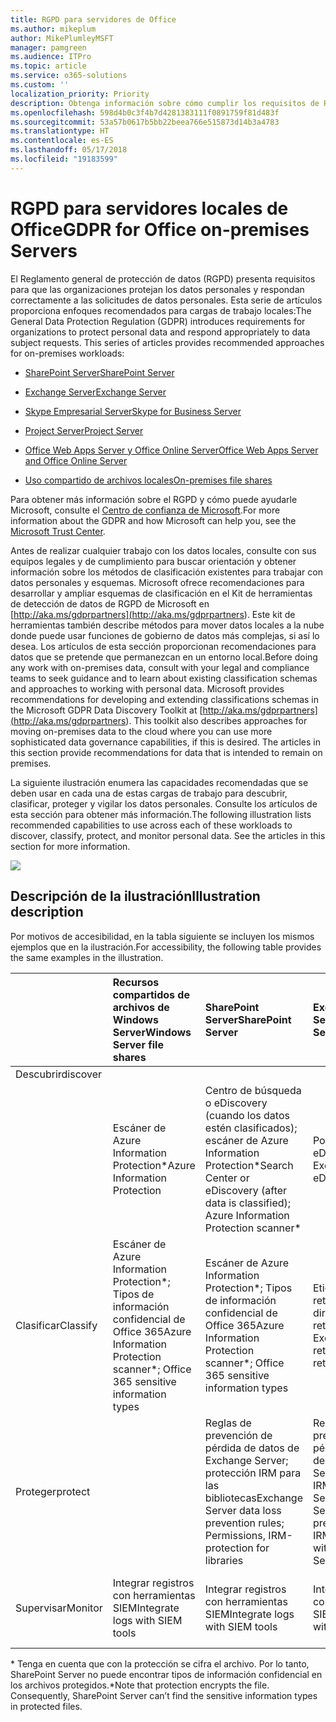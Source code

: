 ```yaml
---
title: RGPD para servidores de Office
ms.author: mikeplum
author: MikePlumleyMSFT
manager: pamgreen
ms.audience: ITPro
ms.topic: article
ms.service: o365-solutions
ms.custom: ''
localization_priority: Priority
description: Obtenga información sobre cómo cumplir los requisitos de RGPD en los servidores de Office locales.
ms.openlocfilehash: 598d4b0c3f4b7d4281383111f0891759f81d483f
ms.sourcegitcommit: 53a57b0617b5bb22beea766e515873d14b3a4783
ms.translationtype: HT
ms.contentlocale: es-ES
ms.lasthandoff: 05/17/2018
ms.locfileid: "19183599"
---
```

# <a name="gdpr-for-office-on-premises-servers"></a><span data-ttu-id="9d7fb-103">RGPD para servidores locales de Office</span><span class="sxs-lookup"><span data-stu-id="9d7fb-103">GDPR for Office on-premises Servers</span></span>

<span data-ttu-id="9d7fb-p101">El Reglamento general de protección de datos (RGPD) presenta requisitos para que las organizaciones protejan los datos personales y respondan correctamente a las solicitudes de datos personales. Esta serie de artículos proporciona enfoques recomendados para cargas de trabajo locales:</span><span class="sxs-lookup"><span data-stu-id="9d7fb-p101">The General Data Protection Regulation (GDPR) introduces requirements for organizations to protect personal data and respond appropriately to data subject requests. This series of articles provides recommended approaches for on-premises workloads:</span></span>

-   [<span data-ttu-id="9d7fb-106">SharePoint Server</span><span class="sxs-lookup"><span data-stu-id="9d7fb-106">SharePoint Server</span></span>](gdpr-for-sharepoint-server.md)

-   [<span data-ttu-id="9d7fb-107">Exchange Server</span><span class="sxs-lookup"><span data-stu-id="9d7fb-107">Exchange Server</span></span>](gdpr-for-exchange-server.md)

-   [<span data-ttu-id="9d7fb-108">Skype Empresarial Server</span><span class="sxs-lookup"><span data-stu-id="9d7fb-108">Skype for Business Server</span></span>](gdpr-for-skype-for-business-server.md)

-   [<span data-ttu-id="9d7fb-109">Project Server</span><span class="sxs-lookup"><span data-stu-id="9d7fb-109">Project Server</span></span>](gdpr-for-project-server.md)

-   [<span data-ttu-id="9d7fb-110">Office Web Apps Server y Office Online Server</span><span class="sxs-lookup"><span data-stu-id="9d7fb-110">Office Web Apps Server and Office Online Server</span></span>](gdpr-for-office-online-server.md)

-   [<span data-ttu-id="9d7fb-111">Uso compartido de archivos locales</span><span class="sxs-lookup"><span data-stu-id="9d7fb-111">On-premises file shares</span></span>](gdpr-for-on-premises-file-shares.md)

<span data-ttu-id="9d7fb-112">Para obtener más información sobre el RGPD y cómo puede ayudarle Microsoft, consulte el [Centro de confianza de Microsoft](https://www.microsoft.com/es-ES/TrustCenter/Privacy/gdpr/default.aspx).</span><span class="sxs-lookup"><span data-stu-id="9d7fb-112">For more information about the GDPR and how Microsoft can help you, see the [Microsoft Trust Center](https://www.microsoft.com/es-ES/TrustCenter/Privacy/gdpr/default.aspx).</span></span>

<span data-ttu-id="9d7fb-p102">Antes de realizar cualquier trabajo con los datos locales, consulte con sus equipos legales y de cumplimiento para buscar orientación y obtener información sobre los métodos de clasificación existentes para trabajar con datos personales y esquemas. Microsoft ofrece recomendaciones para desarrollar y ampliar esquemas de clasificación en el Kit de herramientas de detección de datos de RGPD de Microsoft en [http://aka.ms/gdprpartners](<http://aka.ms/gdprpartners>). Este kit de herramientas también describe métodos para mover datos locales a la nube donde puede usar funciones de gobierno de datos más complejas, si así lo desea. Los artículos de esta sección proporcionan recomendaciones para datos que se pretende que permanezcan en un entorno local.</span><span class="sxs-lookup"><span data-stu-id="9d7fb-p102">Before doing any work with on-premises data, consult with your legal and compliance teams to seek guidance and to learn about existing classification schemas and approaches to working with personal data. Microsoft provides recommendations for developing and extending classifications schemas in the Microsoft GDPR Data Discovery Toolkit at [http://aka.ms/gdprpartners](<http://aka.ms/gdprpartners>). This toolkit also describes approaches for moving on-premises data to the cloud where you can use more sophisticated data governance capabilities, if this is desired. The articles in this section provide recommendations for data that is intended to remain on premises.</span></span>

<span data-ttu-id="9d7fb-p103">La siguiente ilustración enumera las capacidades recomendadas que se deben usar en cada una de estas cargas de trabajo para descubrir, clasificar, proteger y vigilar los datos personales. Consulte los artículos de esta sección para obtener más información.</span><span class="sxs-lookup"><span data-stu-id="9d7fb-p103">The following illustration lists recommended capabilities to use across each of these workloads to discover, classify, protect, and monitor personal data. See the articles in this section for more information.</span></span>

![](media/gdpr-for-office-servers_image1.png)

## <a name="illustration-description"></a><span data-ttu-id="9d7fb-119">Descripción de la ilustración</span><span class="sxs-lookup"><span data-stu-id="9d7fb-119">Illustration description</span></span>

<span data-ttu-id="9d7fb-120">Por motivos de accesibilidad, en la tabla siguiente se incluyen los mismos ejemplos que en la ilustración.</span><span class="sxs-lookup"><span data-stu-id="9d7fb-120">For accessibility, the following table provides the same examples in the illustration.</span></span>

|             |<span data-ttu-id="9d7fb-121">Recursos compartidos de archivos de Windows Server</span><span class="sxs-lookup"><span data-stu-id="9d7fb-121">Windows Server file shares</span></span>|<span data-ttu-id="9d7fb-122">SharePoint Server</span><span class="sxs-lookup"><span data-stu-id="9d7fb-122">SharePoint Server</span></span>|<span data-ttu-id="9d7fb-123">Exchange Server</span><span class="sxs-lookup"><span data-stu-id="9d7fb-123">Exchange Server</span></span>|<span data-ttu-id="9d7fb-124">Skype Empresarial</span><span class="sxs-lookup"><span data-stu-id="9d7fb-124">Skype for Business</span></span>|<span data-ttu-id="9d7fb-125">Project Server</span><span class="sxs-lookup"><span data-stu-id="9d7fb-125">Project Server</span></span>|
|:------------|:-------------------------|:----------------|:--------------|:-----------------|:-------------|
|<span data-ttu-id="9d7fb-126">Descubrir</span><span class="sxs-lookup"><span data-stu-id="9d7fb-126">discover
</span></span>|<span data-ttu-id="9d7fb-127">Escáner de Azure Information Protection\*</span><span class="sxs-lookup"><span data-stu-id="9d7fb-127">Azure Information Protection</span></span>|<span data-ttu-id="9d7fb-128">Centro de búsqueda o eDiscovery (cuando los datos estén clasificados); escáner de Azure Information Protection\*</span><span class="sxs-lookup"><span data-stu-id="9d7fb-128">Search Center or eDiscovery (after data is classified); Azure Information Protection scanner\*</span></span>|<span data-ttu-id="9d7fb-129">Portal de eDiscovery de Exchange</span><span class="sxs-lookup"><span data-stu-id="9d7fb-129">Exchange eDiscovery Portal</span></span>|<span data-ttu-id="9d7fb-130">Portal de eDiscovery de Exchange</span><span class="sxs-lookup"><span data-stu-id="9d7fb-130">Exchange eDiscovery portal</span></span>|<span data-ttu-id="9d7fb-131">Scripts SQL de detección y exportación</span><span class="sxs-lookup"><span data-stu-id="9d7fb-131">SQL scripts for discovery and exporting</span></span>|
|<span data-ttu-id="9d7fb-132">Clasificar</span><span class="sxs-lookup"><span data-stu-id="9d7fb-132">Classify</span></span>|<span data-ttu-id="9d7fb-133">Escáner de Azure Information Protection\*; Tipos de información confidencial de Office 365</span><span class="sxs-lookup"><span data-stu-id="9d7fb-133">Azure Information Protection scanner\*; Office 365 sensitive information types</span></span>|<span data-ttu-id="9d7fb-134">Escáner de Azure Information Protection\*; Tipos de información confidencial de Office 365</span><span class="sxs-lookup"><span data-stu-id="9d7fb-134">Azure Information Protection scanner\*; Office 365 sensitive information types</span></span>|<span data-ttu-id="9d7fb-135">Etiquetas de retención y directivas de retención de Exchange</span><span class="sxs-lookup"><span data-stu-id="9d7fb-135">Exchange retention tags and retention policies</span></span>|<span data-ttu-id="9d7fb-136">Etiquetas de retención y directivas de retención de Exchange</span><span class="sxs-lookup"><span data-stu-id="9d7fb-136">Exchange retention tags and retention policies</span></span>||
|<span data-ttu-id="9d7fb-137">Proteger</span><span class="sxs-lookup"><span data-stu-id="9d7fb-137">protect</span></span>||<span data-ttu-id="9d7fb-138">Reglas de prevención de pérdida de datos de Exchange Server; protección IRM para las bibliotecas</span><span class="sxs-lookup"><span data-stu-id="9d7fb-138">Exchange Server data loss prevention rules; Permissions, IRM-protection for libraries</span></span>|<span data-ttu-id="9d7fb-139">Reglas de prevención de pérdida de datos de Exchange Server; integración IRM con Exchange Server</span><span class="sxs-lookup"><span data-stu-id="9d7fb-139">Exchange Server data loss prevention rules; IRM integration with Exchange Server</span></span>|||
|<span data-ttu-id="9d7fb-140">Supervisar</span><span class="sxs-lookup"><span data-stu-id="9d7fb-140">Monitor</span></span>|<span data-ttu-id="9d7fb-141">Integrar registros con herramientas SIEM</span><span class="sxs-lookup"><span data-stu-id="9d7fb-141">Integrate logs with SIEM tools</span></span>|<span data-ttu-id="9d7fb-142">Integrar registros con herramientas SIEM</span><span class="sxs-lookup"><span data-stu-id="9d7fb-142">Integrate logs with SIEM tools</span></span>|<span data-ttu-id="9d7fb-143">Integrar registros con herramientas SIEM</span><span class="sxs-lookup"><span data-stu-id="9d7fb-143">Integrate logs with SIEM tools</span></span>|<span data-ttu-id="9d7fb-144">Integrar registros con herramientas SIEM</span><span class="sxs-lookup"><span data-stu-id="9d7fb-144">Integrate logs with SIEM tools</span></span>|<span data-ttu-id="9d7fb-145">Integrar registros con herramientas SIEM</span><span class="sxs-lookup"><span data-stu-id="9d7fb-145">Integrate logs with SIEM tools</span></span>|

<span data-ttu-id="9d7fb-p104">\* Tenga en cuenta que con la protección se cifra el archivo. Por lo tanto, SharePoint Server no puede encontrar tipos de información confidencial en los archivos protegidos.</span><span class="sxs-lookup"><span data-stu-id="9d7fb-p104">\*Note that protection encrypts the file. Consequently, SharePoint Server can’t find the sensitive information types in protected files.</span></span>
